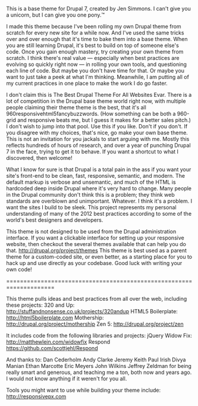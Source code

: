 This is a base theme for Drupal 7, created by Jen Simmons.
I can't give you a unicorn, but I can give you one pony.™


I made this theme because I've been rolling my own Drupal theme from scratch for every new site for a while now. And I've used the same tricks over and over enough that it's time to bake them into a base theme. When you are still learning Drupal, it's best to build on top of someone else's code. Once you gain enough mastery, try creating your own theme  from scratch. I think there's real value — especially when best practices are evolving so quickly right now — in rolling your own tools, and questioning each line of code. But maybe you don't have time for that. Or maybe you want to just take a peek at what I'm thinking. Meanwhile, I am putting all of my current practices in one place to make the work I do go faster.

I don't claim this is The Best Drupal Theme For All Websites Evar. There is a lot of competition in the Drupal base theme world right now, with multiple people claiming their theme theme is the best, that it's all 960responsivehtml5fancybuzzwords. (How something can be both a 960-grid and responsive beats me, but I guess it makes for a better sales pitch.) I don't wish to jump into that pool. Use this if you like. Don't if you don't. If you disagree with my choices, that's nice, go make your own base theme. This is not an invitation for you jackals to start arguing with me. Mostly this reflects hundreds of hours of research, and over a year of punching Drupal 7 in the face, trying to get it to behave. If you want a shortcut to what I discovered, then welcome! 

What I know for sure is that Drupal is a total pain in the ass if you want your site's front-end to be clean, fast, responsive, semantic, and modern. The default markup is verbose and unsemantic, and much of the HTML is hardcoded deep inside Drupal where it's very hard to change. Many people in the Drupal community don't think this is a problem; they think web standards are overblown and unimportant. Whatever. I think it's a problem. I want the sites I build to be sleek. This project represents my personal understanding of many of the 2012 best practices according to some of the world's best designers and developers. 

This theme is not designed to be used from the Drupal administration interface. If you want a clickable interface for setting up your responsive website, then checkout the several themes available that can help you do that. http://drupal.org/project/themes This theme is best used as a parent theme for a custom-coded site, or even better, as a starting place for you to hack up and use directly as your codebase. Good luck with writing your own code! 

====================================================================

This theme pulls ideas and best practices from all over the web, including these projects:
320 and Up: http://stuffandnonsense.co.uk/projects/320andup
HTML5 Boilerplate: http://html5boilerplate.com
Mothership: http://drupal.org/project/mothership
Zen 5: http://drupal.org/project/zen

It includes code from the following libraries and projects:
jQuery Widow Fix: http://matthewlein.com/widowfix
Respond https://github.com/scottjehl/Respond


And thanks to:
Dan Cederholm
Andy Clarke
Jeremy Keith
Paul Irish
Divya Manian
Ethan Marcotte
Eric Meyers
John Wilkins
Jeffrey Zeldman
for being really smart and generous, and teaching me a ton, both now and years ago. I would not know anything if it weren't for you all.

Tools you might want to use while building your theme include:
http://responsivepx.com
